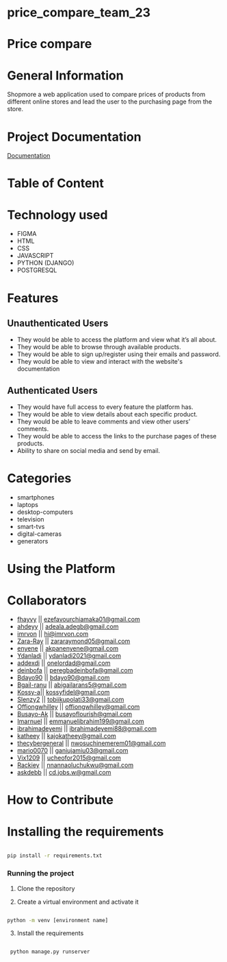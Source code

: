 # price_compare_team_23

# Price compare

# General Information

Shopmore a web application used to compare prices of products from different online stores and lead the user to the purchasing page from the store.

# Project Documentation

[Documentation](https://docs.google.com/document/d/1LwY4xf3l5XciiLNhw41vyeaFBxyWQHW0W8_FRE-xsR4/edit)

# Table of Content

# Technology used

* FIGMA
* HTML
* CSS
* JAVASCRIPT
* PYTHON (DJANGO)
* POSTGRESQL

# Features

## Unauthenticated Users

* They would be able to access the platform and view what it’s all about.
* They would be able to browse through available products.
* They would be able to sign up/register using their emails and password.
* They would be able to view and interact with the website's documentation

## Authenticated Users

* They would have full access to every feature the platform has.
* They would be able to view details about each specific product.
* They would be able to leave comments and view other users’ comments.
* They would be able to access the links to the purchase pages of these products.
* Ability to share on social media and send by email.

# Categories

* smartphones
* laptops
* desktop-computers
* television
* smart-tvs
* digital-cameras
* generators

# Using the Platform

# Collaborators

* [fhayvy](github.com/fhayvy) || ezefavourchiamaka01@gmail.com
* [ahdeyy](github.com/Ahdeyyy) || adeala.adegb@gmail.com
* [imrvon](github.com/imrvon) || hi@imrvon.com
* [Zara-Ray](github.com/Zara-Ray) || zararaymond05@gmail.com
* [enyene](https://github.com/enyene) || akpanenyene@gmail.com
* [Ydanladi](https://github.com/Ydanladi) || ydanladi2021@gmail.com
* [addexdi](https://github.com/addexdi) || onelordad@gmail.com
* [deinbofa](https://github.com/deinbofa) || peregbadeinbofa@gmail.com
* [Bdayo90](https://github.com/Bdayo90) || bdayo90@gmail.com
* [Bgail-ranu](https://github.com/Bgail-ranu) || abigailarans5@gmail.com
* [Kossy-a](https://github.com/Kossy-a)|| kossyfidel@gmail.com
* [Slenzy2](https://github.com/Slenzy2) || tobiikupolati33@gmail.com
* [Offiongwhilley](https://github.com/Offiongwhilley) || offiongwhilley@gmail.com
* [Busayo-Ak](https://github.com/Busayo-Ak) || busayoflourish@gmail.com
* [Imarnuel](https://github.com/Imarnuel) || emmanuelibrahim199@gmail.com
* [ibrahimadeyemi](https://github.com/ibrahimadeyemi) || ibrahimadeyemi88@gmail.com
* [katheey](https://github.com/katheey) || kajokatheey@gmail.com
* [thecybergeneral](https://github.com/thecybergeneral) || nwosuchinemerem01@gmail.com
* [mario0070](https://github.com/mario0070) || ganiujamiu03@gmail.com
* [Vix1209](https://github.com/Vix1209) || ucheofor2015@gmail.com
* [Rackiey](https://github.com/Rackiey) || nnannaoluchukwu@gmail.com
* [askdebb](https://github.com/askdebb) || cd.jobs.w@gmail.com

# How to Contribute

# Installing the requirements

```bash

pip install -r requirements.txt

```

### Running the project

1. Clone the repository

2. Create a virtual environment and activate it

```bash

python -m venv [environment name]

```

3. Install the requirements

```bash

 python manage.py runserver
 
```

